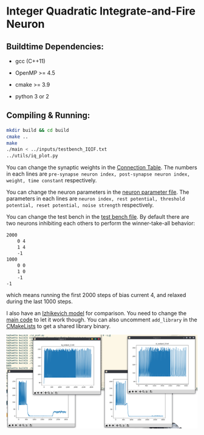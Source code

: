 # Integer Quadratic Integrate-and-Fire Neuron

## Buildtime Dependencies:

* gcc (C++11)

* OpenMP >= 4.5

* cmake >= 3.9

* python 3 or 2

## Compiling & Running:

```bash
mkdir build && cd build
cmake ..
make
./main < ../inputs/testbench_IQIF.txt
../utils/iq_plot.py
```

You can change the synaptic weights in the [Connection Table](inputs/Connection_Table_IQIF.txt). The numbers in each lines are `pre-synapse neuron index, post-synapse neuron index, weight, time constant` respectively.

You can change the neuron parameters in the [neuron parameter file](inputs/neuronParameter_IQIF.txt). The parameters in each lines are `neuron index, rest potential, threshold potential, reset potential, noise strength` respectively.

You can change the test bench in the [test bench file](inputs/testbench_IQIF.txt). By default there are two neurons inhibiting each others to perform the winner-take-all behavior:

```
2000
    0 4
    1 4
    -1
1000
    0 0
    1 0
    -1
-1
```

which means running the first 2000 steps of bias current 4, and relaxed during the last 1000 steps.

I also have an [Izhikevich model](include/iz_network.h) for comparison. You need to change the [main code](src/main.cpp) to let it work though. You can also uncomment `add_library` in the [CMakeLists](CMakeLists.txt) to get a shared library binary.

![IQIF & Izhikevich performing WTA](WTA.png)

